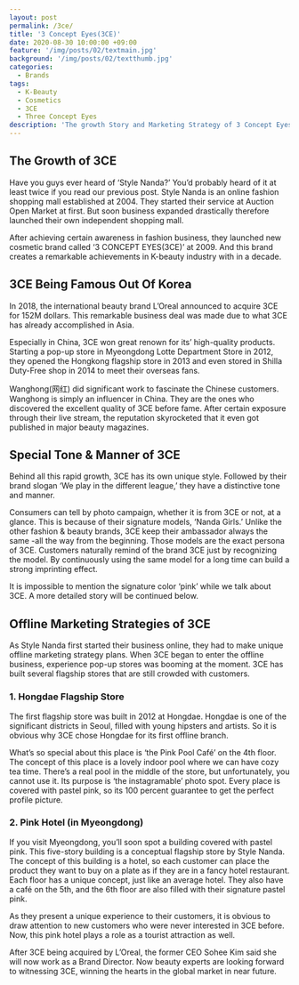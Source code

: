 ```yaml
---
layout: post
permalink: /3ce/
title: '3 Concept Eyes(3CE)'
date: 2020-08-30 10:00:00 +09:00
feature: '/img/posts/02/textmain.jpg'
background: '/img/posts/02/textthumb.jpg'
categories:
  - Brands
tags:
  - K-Beauty
  - Cosmetics
  - 3CE
  - Three Concept Eyes
description: 'The growth Story and Marketing Strategy of 3 Concept Eyes(3CE)'
---
```



## The Growth of 3CE

Have you guys ever heard of ‘Style Nanda?’ You’d probably heard of it at least twice if you read our previous post. Style Nanda is an online fashion shopping mall established at 2004. They started their service at Auction Open Market at first. But soon business expanded drastically therefore launched their own independent shopping mall.

After achieving certain awareness in fashion business, they launched new cosmetic brand called ‘3 CONCEPT EYES(3CE)’ at 2009. And this brand creates a remarkable achievements in K-beauty industry with in a decade.

## 3CE Being Famous Out Of Korea

In 2018, the international beauty brand L’Oreal announced to acquire 3CE for 152M dollars. This remarkable business deal was made due to what 3CE has already accomplished in Asia.

Especially in China, 3CE won great renown for its’ high-quality products. Starting a pop-up store in Myeongdong Lotte Department Store in 2012, they opened the Hongkong flagship store in 2013 and even stored in Shilla Duty-Free shop in 2014 to meet their overseas fans.

Wanghong(网红) did significant work to fascinate the Chinese customers. Wanghong is simply an influencer in China. They are the ones who discovered the excellent quality of 3CE before fame. After certain exposure through their live stream, the reputation skyrocketed that it even got published in major beauty magazines.

## Special Tone & Manner of 3CE

Behind all this rapid growth, 3CE has its own unique style. Followed by their brand slogan ‘We play in the different league,’ they have a distinctive tone and manner.

Consumers can tell by photo campaign, whether it is from 3CE or not, at a glance. This is because of their signature models, ‘Nanda Girls.’ Unlike the other fashion & beauty brands, 3CE keep their ambassador always the same -all the way from the beginning. Those models are the exact persona of 3CE. Customers naturally remind of the brand 3CE just by recognizing the model. By continuously using the same model for a long time can build a strong imprinting effect.

It is impossible to mention the signature color ‘pink’ while we talk about 3CE. A more detailed story will be continued below.

## Offline Marketing Strategies of 3CE

As Style Nanda first started their business online, they had to make unique offline marketing strategy plans. When 3CE began to enter the offline business, experience pop-up stores was booming at the moment. 3CE has built several flagship stores that are still crowded with customers.

### 1. Hongdae Flagship Store
The first flagship store was built in 2012 at Hongdae. Hongdae is one of the significant districts in Seoul, filled with young hipsters and artists. So it is obvious why 3CE chose Hongdae for its first offline branch.

What’s so special about this place is ‘the Pink Pool Café’ on the 4th floor. The concept of this place is a lovely indoor pool where we can have cozy tea time. There’s a real pool in the middle of the store, but unfortunately, you cannot use it. Its purpose is ‘the instagramable’ photo spot. Every place is covered with pastel pink, so its 100 percent guarantee to get the perfect profile picture.

### 2. Pink Hotel (in Myeongdong)
If you visit Myeongdong, you’ll soon spot a building covered with pastel pink. This five-story building is a conceptual flagship store by Style Nanda. The concept of this building is a hotel, so each customer can place the product they want to buy on a plate as if they are in a fancy hotel restaurant. Each floor has a unique concept, just like an average hotel. They also have a café on the 5th, and the 6th floor are also filled with their signature pastel pink.

As they present a unique experience to their customers, it is obvious to draw attention to new customers who were never interested in 3CE before. Now, this pink hotel plays a role as a tourist attraction as well.


After 3CE being acquired by L’Oreal, the former CEO Sohee Kim said she will now work as a Brand Director. Now beauty experts are looking forward to witnessing 3CE, winning the hearts in the global market in near future.
